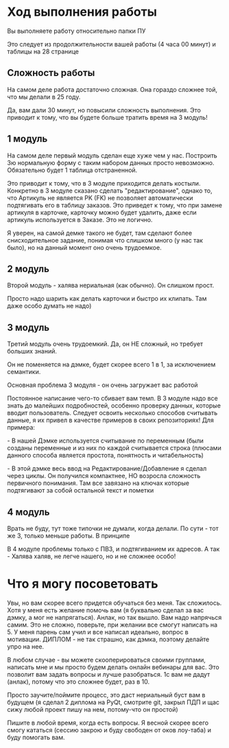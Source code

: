 <h1>Ход выполнения работы</h1>

<body>
<p>Вы выполняете работу относительно папки ПУ</p>
<p>Это следует из продолжительности вашей работы (4 часа 00 минут) и таблицы на 28 странице</p>
<h2>Сложность работы</h2>
<p>На самом деле работа достаточно сложная. Она гораздо сложнее той, что мы делали в 25 году.</p>
<p>Да, вам дали 30 минут, но повысили сложность выполнения. Это приводит к тому, что вы будете больше тратить время на 3 модуль!</p>
<h2>1 модуль</h2>
<p>На самом деле первый модуль сделан еще хуже чем у нас. Построить 3ю нормальную форму с таким набором данных просто невозможно. Обязательно будет 1 таблица отстраненной.</p>
<p>Это приводит к тому, что в 3 модуле приходится делать костыли. Конкретно в 3 модуле сказано сделать "редактирование", однако то, что Артикуль не является PK (FK) не позволяет автоматически подтягивать его в таблицу заказов.
Это приведет к тому, что при замене артикуля в карточке, карточку можно будет удалить, даже если артикуль используется в Заказе. Это не логично.</p>
<p>Я уверен, на самой демке такого не будет, там сделают более снисходительное задание, понимая что слишком много (у нас так было), но на данный момент оно очень трудоемкое.</p>

<h2>2 модуль</h4>
<p>Второй модуль - халява нериальная (как обычно). Он слишком прост.</p>
<p>Просто надо шарить как делать карточки и быстро их клипать. Там даже особо думать не надо)</p>

<h2>3 модуль</h5>
<p>Третий модуль очень трудоемкий. Да, он НЕ сложный, но требует больших знаний.</p>
<p>Он не поменяется на дэмке, будет скорее всего 1 в 1, за исключением семантики.</p>
<p>Основная проблема 3 модуля - он очень загружает вас работой</p>
<p>Постоянное написание чего-то сбивает вам темп. В 3 модуле надо все знать до малейших подробностей, особенно проверку
данных, которые вводит пользователь. Следует освоить несколько способов считывать данные, я их привел в качестве примеров в своих репозиториях!
Для примера:</p>
<p>- В нашей Дэмке используется считывание по переменным (были созданы переменные и из них по каждой считывается строка (плюсами данного способа является простота, понятность и читабельность)</p>
<p>- В этой дэмке весь ввод на Редактирование/Добавление я сделал через циклы. Он получился компактнее, НО возросла сложность первичного понимания. Там все завязано на ключах
которые подтягивают за собой остальной текст и пометки</p>

<h2>4 модуль</h2>
<p>Врать не буду, тут тоже типочки не думали, когда делали. По сути - тот же 3, только меньше работы. В принципе</p>
<p>В 4 модуле проблемы только с ПВЗ, и подтягиванием их адресов. А так - Халява халяв, не легче нашего, но и не сложнее особо!</p>

<h1>Что я могу посоветовать</h1>
<p>
Увы, но вам скорее всего придется обучаться без меня. Так сложилось. Хотя у меня есть желание помочь вам (я буквально сделал за вас дэмку, а мог не напрягаться).
Анлак, но так вышло. Вам надо напрячься самим. Это не сложно, поверьте, при желании все смогут написать на 5. У меня парень сам учил и все написал идеально, вопрос в мотивации.
ДИПЛОМ - не так страшно, как дэмка, поэтому делайте упро на нее.

В любом случае - вы можете скооперироваться своими группами, написать мне и мы просто будем делать онлайн вебинары для вас.
Это позволит вам задать вопросы и лучше разобраться. 1с вам не дадут (анлак), потому что это сложнее будет, раз в 10.

Просто заучите/поймите процесс, это даст нериальный буст вам в будущем (я сделал 2 диплома на PyQt, смотрите git, закрыл ПДП и щас сижу любой проект пишу на нем, потому-что он простой)

Пишите в любой время, когда есть вопросы. Я весной скорее всего смогу кататься (сессию закрою и буду свободен от оков лоу-таба) и буду помогать вам.
</p>
</body>
